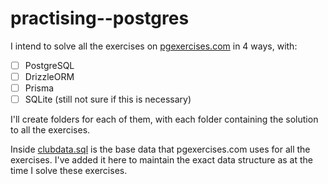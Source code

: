 # practising--postgres

I intend to solve all the exercises on [pgexercises.com](https://pgexercises.com/) in 4 ways, with:

- [ ] PostgreSQL
- [ ] DrizzleORM
- [ ] Prisma
- [ ] SQLite (still not sure if this is necessary)

I'll create folders for each of them, with each folder containing the solution to all the exercises.

Inside [clubdata.sql](./clubdata.sql) is the base data that pgexercises.com uses for all the exercises. I've added it here to maintain the exact data structure as at the time I solve these exercises.
